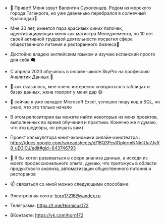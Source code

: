 - 👋 Привет! Меня зовут Валентин Сухоленцев. Родом из морского города Таганрога, но уже давненько перебрался в солнечный Краснодар🌇
- Мне 30 лет, имеется пара красивых синих папочек, идентифицирующих меня как магистра Менеджемента, но 10 лет своей активной трудовой деятельности посветил сфере общественного питания и ресторанного бизнеса🥘
- Достойно владею английским языком и изучаю испанский просто для себя 🗨️
- С апреля 2023 обучаюсь в онлайн-школе SkyPro на профессию Аналитик Данных 🏫
- 👀 как оказалось, мне очень интересно ковыряться в таблицах и базах данных, жена говорит у меня дар 😄
- 🌱 сейчас я уже овладел Microsoft Excel, успешно пишу код в SQL, но знаю, что это только начало
- В этом репозитории вы можете найти некоторые из моих проектов, выполненных во время обучения и практики. Конечно же я думаю, что это шедевры, но решать вам)
- Проект калькулятора юнит-экономики онлайн-кинотеатра : https://docs.google.com/spreadsheets/d/16Q3PcvIOplgrmNNldlUu7JyR8_uD3iCJ/edit#gid=643746793


- 💞️ Я бы хотел развиваться в сфере анализа данных, а исходя из моего профессионального опыта, думаю, что пригожусь в области продуктового анализа, автоматизации общественного питания и ресторанов





- 📫 связаться со мной можно следующими способами:
- Электронная почта: horn17216@yandex.ru
- Телеграмм: https://t.me/Hornicus172
- ВКонтакте: https://vk.com/horn172


